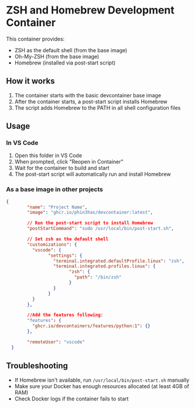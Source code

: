 # ZSH and Homebrew Development Container

This container provides:
- ZSH as the default shell (from the base image)
- Oh-My-ZSH (from the base image)
- Homebrew (installed via post-start script)

## How it works

1. The container starts with the basic devcontainer base image
2. After the container starts, a post-start script installs Homebrew
3. The script adds Homebrew to the PATH in all shell configuration files

## Usage

### In VS Code

1. Open this folder in VS Code
2. When prompted, click "Reopen in Container"
3. Wait for the container to build and start
4. The post-start script will automatically run and install Homebrew

### As a base image in other projects

```json
{
        "name": "Project Name",
        "image": "ghcr.io/phin3has/devcontainer:latest",

        // Run the post-start script to install Homebrew
        "postStartCommand": "sudo /usr/local/bin/post-start.sh",

        // Set zsh as the default shell
        "customizations": {
          "vscode": {
                "settings": {
                  "terminal.integrated.defaultProfile.linux": "zsh",
                  "terminal.integrated.profiles.linux": {
                        "zsh": {
                          "path": "/bin/zsh"
                        }
                  }
                }
          }
        },

        //Add the features following: 
        "features": {
          "ghcr.io/devcontainers/features/python:1": {}
        },

        "remoteUser": "vscode"
  }
```

## Troubleshooting

- If Homebrew isn't available, run `/usr/local/bin/post-start.sh` manually
- Make sure your Docker has enough resources allocated (at least 4GB of RAM)
- Check Docker logs if the container fails to start
